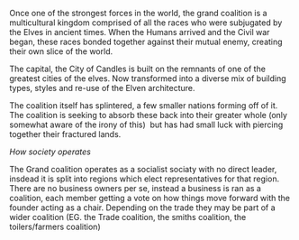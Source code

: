
Once one of the strongest forces in the world, the grand coalition is a multicultural kingdom comprised of all the races who were subjugated by the Elves in ancient times. When the Humans arrived and the Civil war began, these races bonded together against their mutual enemy, creating their own slice of the world. 

The capital, the City of Candles is built on the remnants of one of the greatest cities of the elves. Now transformed into a diverse mix of building types, styles and re-use of the Elven architecture. 

The coalition itself has splintered, a few smaller nations forming off of it. The coalition is seeking to absorb these back into their greater whole (only somewhat aware of the irony of this)  but has had small luck with piercing together their fractured lands.


*How society operates*

The Grand coalition operates as a socialist sociaty with no direct leader, insdead it is split into regions which elect representatives for that region. There are no business owners per se, instead a business is ran as a coalition, each member getting a vote on how things move forward with the founder acting as a chair. Depending on the trade they may be part of a wider coalition (EG. the Trade coalition, the smiths coalition, the toilers/farmers coalition) 


